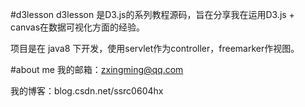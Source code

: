 #d3lesson
d3lesson 是D3.js的系列教程源码，旨在分享我在运用D3.js + canvas在数据可视化方面的经验。

项目是在 java8 下开发，使用servlet作为controller，freemarker作视图。

#about me
我的邮箱：zxingming@qq.com

我的博客：blog.csdn.net/ssrc0604hx